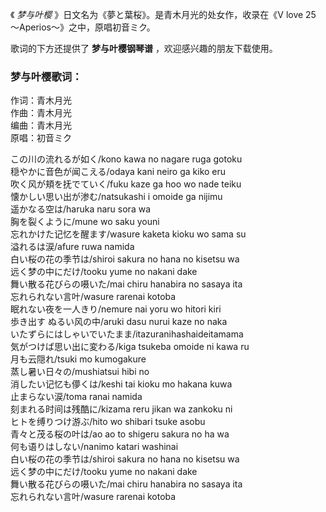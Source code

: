 

《 _梦与叶樱_ 》日文名为《夢と葉桜》。是青木月光的处女作，收录在《V love 25 ～Aperios～》之中，原唱初音ミク。  
  
歌词的下方还提供了 **梦与叶樱钢琴谱** ，欢迎感兴趣的朋友下载使用。

### 梦与叶樱歌词：

作词：青木月光  
作曲：青木月光  
编曲：青木月光  
原唱：初音ミク

この川の流れるが如く/kono kawa no nagare ruga gotoku  
穏やかに音色が闻こえる/odaya kani neiro ga kiko eru  
吹く风が頬を抚でていく/fuku kaze ga hoo wo nade teiku  
懐かしい思い出が渗む/natsukashi i omoide ga nijimu  
遥かなる空は/haruka naru sora wa  
胸を裂くように/mune wo saku youni  
忘れかけた记忆を醒ます/wasure kaketa kioku wo sama su  
溢れるは涙/afure ruwa namida  
白い桜の花の季节は/shiroi sakura no hana no kisetsu wa  
远く梦の中にだけ/tooku yume no nakani dake  
舞い散る花びらの嗫いた/mai chiru hanabira no sasaya ita  
忘れられない言叶/wasure rarenai kotoba  
眠れない夜を一人きり/nemure nai yoru wo hitori kiri  
歩き出す ぬるい风の中/aruki dasu nurui kaze no naka  
いたずらにはしゃいでいたまま/itazuranihashaideitamama  
気がつけば思い出に変わる/kiga tsukeba omoide ni kawa ru  
月も云隠れ/tsuki mo kumogakure  
蒸し暑い日々の/mushiatsui hibi no  
消したい记忆も儚くは/keshi tai kioku mo hakana kuwa  
止まらない涙/toma ranai namida  
刻まれる时间は残酷に/kizama reru jikan wa zankoku ni  
ヒトを缚りつけ游ぶ/hito wo shibari tsuke asobu  
青々と茂る桜の叶は/ao ao to shigeru sakura no ha wa  
何も语りはしない/nanimo katari washinai  
白い桜の花の季节は/shiroi sakura no hana no kisetsu wa  
远く梦の中にだけ/tooku yume no nakani dake  
舞い散る花びらの嗫いた/mai chiru hanabira no sasaya ita  
忘れられない言叶/wasure rarenai kotoba

